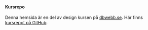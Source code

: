 #### Kursrepo

Denna hemsida är en del av design kursen på [dbwebb.se](https://dbwebb.se/kurser/design-v2). Här finns [kursrepot på GitHub](https://github.com/mosbth/designv2).
